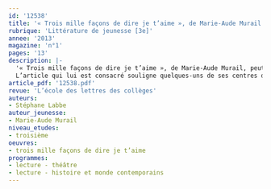 ```yaml
---
id: '12538'
title: '« Trois mille façons de dire je t’aime », de Marie-Aude Murail'
rubrique: 'Littérature de jeunesse [3e]'
annee: '2013'
magazine: 'n°1'
pages: '13'
description: |-
  '« Trois mille façons de dire je t’aime », de Marie-Aude Murail, peut offrir une excellente approche du monde du théâtre.
  L’article qui lui est consacré souligne quelques-uns de ses centres d’intérêt (étude de l’ouverture, analyse du personnage de Chloé qui sert de pivot aux structures narratives, réflexion sur la manière dont les genres dramatiques se trouvent comme incarnés par les personnages) et se conclut par une proposition de sujet de brevet conforme aux nouvelles instructions régissant l’épreuve (BOÉN du 29 mars 2013).'
article_pdf: '12538.pdf'
revue: 'L’école des lettres des collèges'
auteurs:
- Stéphane Labbe
auteur_jeunesse:
- Marie-Aude Murail
niveau_etudes:
- troisième
oeuvres:
- trois mille façons de dire je t’aime
programmes:
- lecture - théâtre
- lecture - histoire et monde contemporains
---
```

